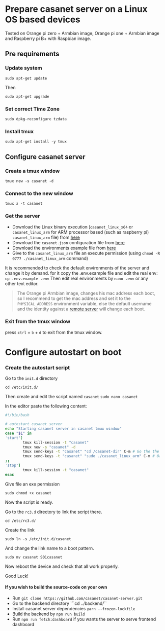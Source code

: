 # Prepare casanet server on a Linux OS based devices

Tested on Orange  pi zero + Armbian image, Orange pi one + Armbian image and Raspberry pi B+ with Raspbian image.

## Pre requirements

### Update system 
```sudo apt-get update``` 

Then

```sudo apt-get upgrade``` 

### Set correct Time Zone
```sudo dpkg-reconfigure tzdata``` 

### Install tmux 
```sudo apt-get install -y tmux```


## Configure casanet server

### Create a tmux window
```tmux new -s casanet -d```
### Connect to the new window
```tmux a -t casanet```
### Get the server
- Download the Linux binary execution (`casanet_linux_x64` or `casanet_linux_arm` for ARM processor based (such as raspberry pi) `casanet_linux_arm` file) from [here](https://github.com/casanet/casanet-server/releases)
- Download the `casanet.json` configuration file from [here](https://github.com/casanet/casanet-server/releases)
- Download the environments example file from [here](https://github.com/casanet/casanet-server/releases)
- Give to the `casanet_linux_arm` file an execute permission (using `chmod -R 0777 ./casanet_linux_arm` command)

It is recommended to check the default environments of the server and change it by demand.
for it copy the .env.example file and edit the real env:
```cp .env.example .env```
Then edit real environments by ```nano .env``` or any other text editor.

> The Orange pi Armbian image, changes his mac address each boot, so I recommend to get the mac address and set it to the `PHYSICAL_ADDRESS` environment variable, else the default username and the identity against a [remote server](https://github.com/casanet/remote-server) will change each boot.

### Exit from the tmux window
press `ctrl` + `b` + `d` to exit from the tmux window.

# Configure autostart on boot
### Create the autostart script
Go to the `init.d` directory

```cd /etc/init.d/```

Then create and edit the script named `casanet`
```sudo nano casanet```

In the editor paste the following content:
```bash
#!/bin/bash

# autostart casanet server 
echo "Starting casanet server in casanet tmux window" 
case "$1" in 
'start') 
        tmux kill-session -t "casanet" 
        tmux new -s "casanet" -d 
        tmux send-keys -t "casanet" "cd /casanet-dir" C-m # Go the the directory where the Casanet executable placed 
        tmux send-keys -t "casanet" "sudo ./casanet_linux_arm" C-m # Or casanet_linux_x64, the sudo used to allows Casanet to scan the network
;; 
'stop')  
        tmux kill-session -t "casanet" 
esac 
```
Give file an exe permission 

```sudo chmod +x casanet```

Now the script is ready.

Go to the `rc3.d` directory to link the script there.

```cd /etc/rc3.d/```

Create the link 

```sudo ln -s /etc/init.d/casanet```

And change the link name to a boot pattern.

```sudo mv casanet S01casanet```

Now reboot the device and check that all work properly. 

Good Luck!

#### If you wish to build the source-code on your own
- Run ```git clone https://github.com/casanet/casanet-server.git```
- Go to the backend directory ```cd ../backend/``
- Install casanet server dependencies ```yarn --frozen-lockfile```
- Build the backend by ```npm run build```
- Run ```npm run fetch:dashboard``` if you wants the server to serve frontend dashboard



